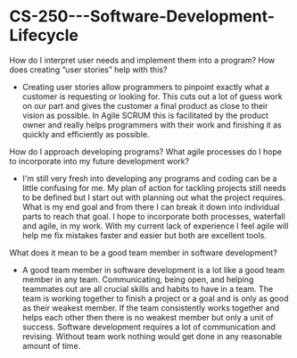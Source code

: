 # CS-250---Software-Development-Lifecycle

How do I interpret user needs and implement them into a program? How does creating “user stories” help with this?

 -  Creating user stories allow programmers to pinpoint exactly what a customer is requesting or looking for. This cuts out a lot of guess work on our part and gives the customer a final product as close to their vision as possible. In Agile SCRUM this is facilitated by the product owner and really helps programmers with their work and finishing it as quickly and efficiently as possible.

How do I approach developing programs? What agile processes do I hope to incorporate into my future development work?

 -  I'm still very fresh into developing any programs and coding can be a little confusing for me. My plan of action for tackling projects still needs to be defined but I start out with planning out what the project requires. What is my end goal and from there I can break it down into individual parts to reach that goal. I hope to incorporate both processes, waterfall and agile, in my work. With my current lack of experience I feel agile will help me fix mistakes faster and easier but both are excellent tools.

What does it mean to be a good team member in software development?

 -  A good team member in software development is a lot like a good team member in any team. Communicating, being open, and helping teammates out are all crucial skills and habits to have in a team. The team is working together to finish a project or a goal and is only as good as their weakest member. If the team consistently works together and helps each other then there is no weakest member but only a unit of success. Software development requires a lot of communication and revising. Without team work nothing would get done in any reasonable amount of time.
